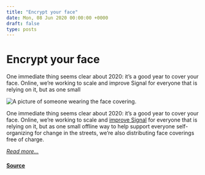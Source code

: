```yaml
---
title: "Encrypt your face"
date: Mon, 08 Jun 2020 00:00:00 +0000
draft: false
type: posts
---
```

# Encrypt your face





 One immediate thing seems clear about 2020: it’s a good year to cover your face. Online, we’re working to scale and improve Signal for everyone that is relying on it, but as one small

![A picture of someone wearing the face covering.](/blog/images/encrypt-your-face.jpg)

One immediate thing seems clear about 2020: it’s a good year to cover your face. Online, we’re working to scale and [improve Signal](/blog/blur-tools/) for everyone that is relying on it, but as one small offline way to help support everyone self-organizing for change in the streets, we’re also distributing face coverings free of charge.

[_Read more..._](https://signal.org/blog/encrypt-your-face/)

#### [Source](https://signal.org/blog/encrypt-your-face/)

